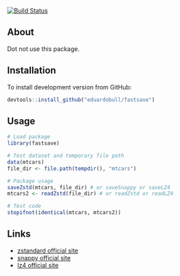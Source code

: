 [![Build Status](https://travis-ci.com/eduardobull/fastsave.svg?branch=master)](https://travis-ci.com/eduardobull/fastsave)

About
-----

Dot not use this package.


Installation
------------

To install development version from GitHub:

``` r
devtools::install_github("eduardobull/fastsave")
```


Usage
-----

``` r
# Load package
library(fastsave)

# Test dataset and temporary file path
data(mtcars)
file_dir <- file.path(tempdir(), "mtcars")

# Package usage
saveZstd(mtcars, file_dir) # or saveSnappy or saveLZ4
mtcars2 <- readZstd(file_dir) # or readZstd or readLZ4

# Test code
stopifnot(identical(mtcars, mtcars2))
```


Links
-----

-   [zstandard official site](http://facebook.github.io/zstd/)
-   [snappy official site](https://github.com/google/snappy/)
-   [lz4 official site](https://github.com/lz4/lz4/)
